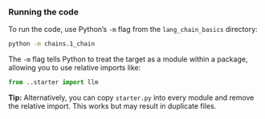 ### Running the code

To run the code, use Python’s `-m` flag from the `lang_chain_basics` directory:

```bash
python -m chains.1_chain
```

The `-m` flag tells Python to treat the target as a module within a package, allowing you to use relative imports like:

```python
from ..starter import llm
```

**Tip:** Alternatively, you can copy `starter.py` into every module and remove the relative import. This works but may result in duplicate files.

